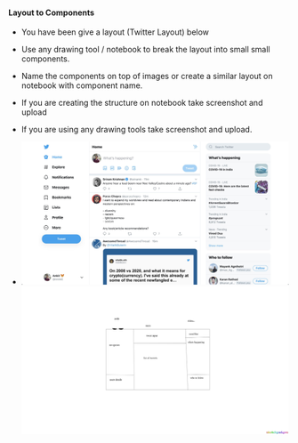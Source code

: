 #### Layout to Components

- You have been give a layout (Twitter Layout) below
- Use any drawing tool / notebook to break the layout into small small components.
- Name the components on top of images or create a similar layout on notebook with component name.
- If you are creating the structure on notebook take screenshot and upload
- If you are using any drawing tools take screenshot and upload.

- ![Twitter Layout](./twitter.jpg)
![Twitter Layout](./component.png)